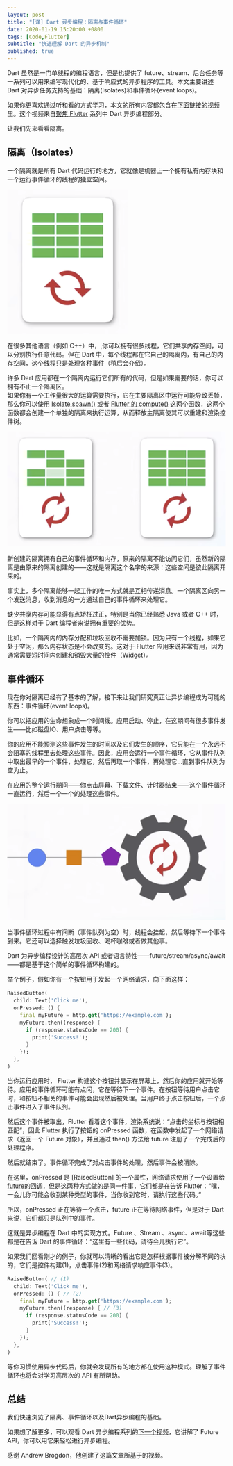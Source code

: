 ```yaml
---
layout: post
title: "[译] Dart 异步编程：隔离与事件循环"
date: 2020-01-19 15:20:00 +0800
tags: [Code,Flutter]
subtitle: "快速理解 Dart 的异步机制"
published: true
---
```

Dart 虽然是一门单线程的编程语言，但是也提供了 future、stream、后台任务等一系列可以用来编写现代化的、基于响应式的异步程序的工具。本文主要讲述 Dart 对异步任务支持的基础：隔离(Isolates)和事件循环(event loops)。  

如果你更喜欢通过听和看的方式学习，本文的所有内容都包含在[下面链接的视频](https://www.youtube.com/watch?v=vl_AaCgudcY)里。这个视频来自[聚焦 Flutter](https://www.youtube.com/playlist?list=PLjxrf2q8roU2HdJQDjJzOeO6J3FoFLWr2) 系列中 Dart 异步编程部分。  

让我们先来看看隔离。

## 隔离（Isolates）
一个隔离就是所有 Dart 代码运行的地方，它就像是机器上一个拥有私有内存块和一个运行事件循环的线程的独立空间。 

![隔离拥有独立的内存空间和一个运行事件循环的线程](/assets/img/post/isolate.png)

在很多其他语言（例如 C++）中，,你可以拥有很多线程，它们共享内存空间，可以分别执行任意代码。但在 Dart 中，每个线程都在它自己的隔离内，有自己的内存空间，这个线程只是处理各种事件（稍后会介绍）。

许多 Dart 应用都在一个隔离内运行它们所有的代码，但是如果需要的话，你可以拥有不止一个隔离区。  
如果你有一个工作量很大的运算需要执行，它在主要隔离区中运行可能导致丢帧，那么你可以使用 [Isolate.spawn()](https://api.dartlang.org/stable/dart-isolate/Isolate/spawn.html) 或者 [Flutter 的 compute()](https://flutter.dev/docs/cookbook/networking/background-parsing#4-move-this-work-to-a-separate-isolate) 这两个函数，这两个函数都会创建一个单独的隔离来执行运算，从而释放主隔离使其可以重建和渲染控件树。    

![](/assets/img/post/two_isolates.png) 

新创建的隔离拥有自己的事件循环和内存，原来的隔离不能访问它们，虽然新的隔离是由原来的隔离创建的——这就是隔离这个名字的来源：这些空间是彼此隔离开来的。

事实上，多个隔离能够一起工作的唯一方式就是互相传递消息。一个隔离区向另一个发送消息，收到消息的一方通过自己的事件循环来处理它。  

缺少共享内存可能显得有点矫枉过正，特别是当你已经熟悉 Java 或者 C++ 时，但是这样对于 Dart 编程者来说拥有重要的优势。

比如，一个隔离内的内存分配和垃圾回收不需要加锁。因为只有一个线程，如果它处于空闲，那么内存状态是不会改变的。这对于 Flutter 应用来说非常有用，因为通常需要短时间内创建和销毁大量的控件（Widget）。

## 事件循环
现在你对隔离已经有了基本的了解，接下来让我们研究真正让异步编程成为可能的东西：事件循环(event loops)。

你可以把应用的生命想象成一个时间线。应用启动、停止，在这期间有很多事件发生——比如磁盘IO、用户点击等等。 

你的应用不能预测这些事件发生的时间以及它们发生的顺序，它只能在一个永远不会阻塞的线程里去处理这些事件。因此，应用会运行一个事件循环，它从事件队列中取出最早的一个事件，处理它，然后再取一个事件，再处理它...直到事件队列为空为止。  

在应用的整个运行期间——你点击屏幕、下载文件、计时器结束——这个事件循环一直运行，然后一个一个的处理这些事件。  

![](/assets/img/post/event_loops.png)  

当事件循环过程中有间断（事件队列为空）时，线程会挂起，然后等待下一个事件到来。它还可以选择触发垃圾回收、喝杯咖啡或者做其他事。  


Dart 为异步编程设计的高层次 API 或者语言特性——future/stream/async/await——都是基于这个简单的事件循环构建的。   

举个例子，假如你有一个按钮用于发起一个网络请求，向下面这样：

```dart
RaisedButton(
  child: Text('Click me'),
  onPressed: () {
    final myFuture = http.get('https://example.com');
    myFuture.then((response) {
      if (response.statusCode == 200) {
        print('Success!');
      }
    });
  },
)
```
当你运行应用时， Flutter 构建这个按钮并显示在屏幕上，然后你的应用就开始等待。应用的事件循环可能有点闲，它在等待下一个事件。在按钮等待用户点击它时，和按钮不相关的事件可能会出现然后被处理。当用户终于点击按钮后，一个点击事件进入了事件队列。  

然后这个事件被取出，Flutter 看着这个事件，渲染系统说：“点击的坐标与按钮相匹配”，因此 Flutter 执行了按钮的 onPressed 函数，在函数中发起了一个网络请求（返回一个 Future 对象），并且通过 then() 方法给 future 注册了一个完成后的处理程序。 

然后就结束了。事件循环完成了对点击事件的处理，然后事件会被清除。  

在这里，onPressed 是 [RaisedButton] 的一个属性，网络请求使用了一个设置给 [future](https://api.dart.dev/stable/dart-async/Future-class.html)的回调，但是这两种方式做的是同一件事，它们都是在告诉 Flutter：“嘿，一会儿你可能会收到某种类型的事件，当你收到它时，请执行这些代码。”  

所以，onPressed 正在等待一个点击，future 正在等待网络事件，但是对于 Dart 来说，它们都只是队列中的事件。  


这就是异步编程在 Dart 中的实现方式。Future 、Stream 、async、await等这些都是在告诉 Dart 的事件循环：“这里有一些代码，请待会儿执行它”。

如果我们回看刚才的例子，你就可以清晰的看出它是怎样根据事件被分解不同的块的，它们是控件构建(1)，点击事件(2)和网络请求响应事件(3)。

```dart
RaisedButton( // (1)
  child: Text('Click me'),
  onPressed: () { // (2)
    final myFuture = http.get('https://example.com');
    myFuture.then((response) { // (3)
      if (response.statusCode == 200) {
        print('Success!');
      }
    });
  },
)
```  

等你习惯使用异步代码后，你就会发现所有的地方都在使用这种模式。理解了事件循环也将会对学习高层次的 API 有所帮助。 

## 总结

我们快速浏览了隔离、事件循环以及Dart异步编程的基础。  

如果想了解更多，可以观看 Dart 异步编程系列的[下一个视频](https://youtu.be/OTS-ap9_aXc)，它讲解了 Future API，你可以用它来轻松进行异步编程。  

感谢 Andrew Brogdon，他创建了这篇文章所基于的视频。








